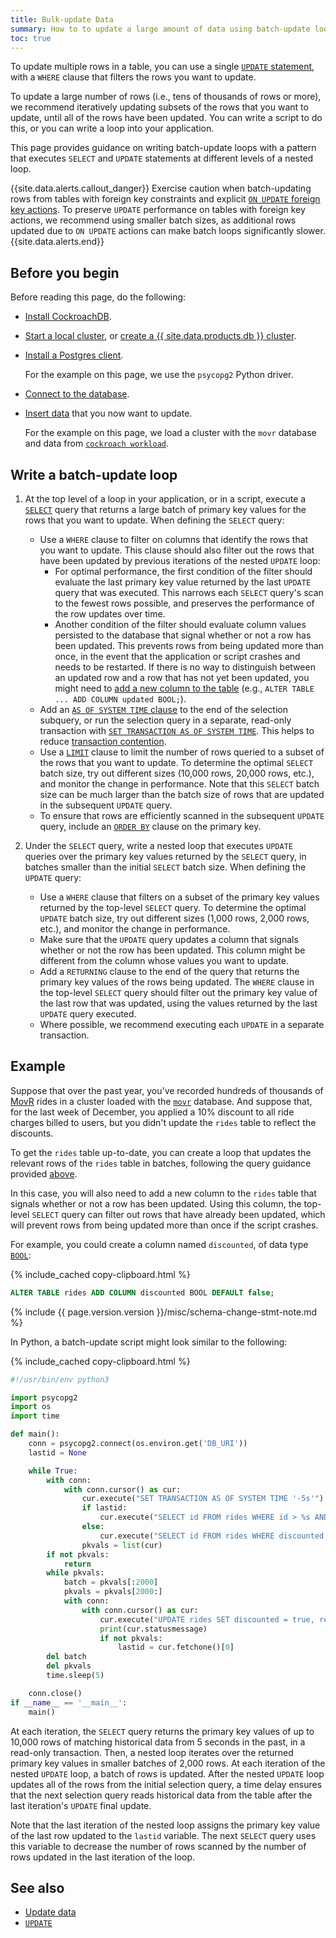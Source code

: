 ```yaml
---
title: Bulk-update Data
summary: How to to update a large amount of data using batch-update loops.
toc: true
---
```


To update multiple rows in a table, you can use a single [`UPDATE` statement](update.html), with a `WHERE` clause that filters the rows you want to update.

To update a large number of rows (i.e., tens of thousands of rows or more), we recommend iteratively updating subsets of the rows that you want to update, until all of the rows have been updated. You can write a script to do this, or you can write a loop into your application.

This page provides guidance on writing batch-update loops with a pattern that executes `SELECT` and `UPDATE` statements at different levels of a nested loop.

{{site.data.alerts.callout_danger}}
Exercise caution when batch-updating rows from tables with foreign key constraints and explicit [`ON UPDATE` foreign key actions](foreign-key.html#foreign-key-actions). To preserve `UPDATE` performance on tables with foreign key actions, we recommend using smaller batch sizes, as additional rows updated due to `ON UPDATE` actions can make batch loops significantly slower.
{{site.data.alerts.end}}

## Before you begin

Before reading this page, do the following:

- [Install CockroachDB](install-cockroachdb.html).
- [Start a local cluster](secure-a-cluster.html), or [create a {{ site.data.products.db }} cluster](../cockroachcloud/create-your-cluster.html).
- [Install a Postgres client](install-client-drivers.html).

    For the example on this page, we use the `psycopg2` Python driver.
- [Connect to the database](connect-to-the-database.html).
- [Insert data](insert-data.html) that you now want to update.

    For the example on this page, we load a cluster with the `movr` database and data from [`cockroach workload`](cockroach-workload.html).

## Write a batch-update loop

1. At the top level of a loop in your application, or in a script, execute a [`SELECT`](selection-queries.html) query that returns a large batch of primary key values for the rows that you want to update. When defining the `SELECT` query:
    - Use a `WHERE` clause to filter on columns that identify the rows that you want to update. This clause should also filter out the rows that have been updated by previous iterations of the nested `UPDATE` loop:
        - For optimal performance, the first condition of the filter should evaluate the last primary key value returned by the last `UPDATE` query that was executed. This narrows each `SELECT` query's scan to the fewest rows possible, and preserves the performance of the row updates over time.
        - Another condition of the filter should evaluate column values persisted to the database that signal whether or not a row has been updated. This prevents rows from being updated more than once, in the event that the application or script crashes and needs to be restarted. If there is no way to distinguish between an updated row and a row that has not yet been updated, you might need to [add a new column to the table](add-column.html) (e.g., `ALTER TABLE ... ADD COLUMN updated BOOL;`).
    - Add an [`AS OF SYSTEM TIME` clause](as-of-system-time.html) to the end of the selection subquery, or run the selection query in a separate, read-only transaction with [`SET TRANSACTION AS OF SYSTEM TIME`](as-of-system-time.html#using-as-of-system-time-in-transactions). This helps to reduce [transaction contention](transactions.html#transaction-contention).
    - Use a [`LIMIT`](limit-offset.html) clause to limit the number of rows queried to a subset of the rows that you want to update. To determine the optimal `SELECT` batch size, try out different sizes (10,000 rows, 20,000 rows, etc.), and monitor the change in performance. Note that this `SELECT` batch size can be much larger than the batch size of rows that are updated in the subsequent `UPDATE` query.
    - To ensure that rows are efficiently scanned in the subsequent `UPDATE` query, include an [`ORDER BY`](order-by.html) clause on the primary key.

1. Under the `SELECT` query, write a nested loop that executes `UPDATE` queries over the primary key values returned by the `SELECT` query, in batches smaller than the initial `SELECT` batch size. When defining the `UPDATE` query:
    - Use a `WHERE` clause that filters on a subset of the primary key values returned by the top-level `SELECT` query. To determine the optimal `UPDATE` batch size, try out different sizes (1,000 rows, 2,000 rows, etc.), and monitor the change in performance.
    - Make sure that the `UPDATE` query updates a column that signals whether or not the row has been updated. This column might be different from the column whose values you want to update.
    - Add a `RETURNING` clause to the end of the query that returns the primary key values of the rows being updated. The `WHERE` clause in the top-level `SELECT` query should filter out the primary key value of the last row that was updated, using the values returned by the last `UPDATE` query executed.
    - Where possible, we recommend executing each `UPDATE` in a separate transaction.

## Example

Suppose that over the past year, you've recorded hundreds of thousands of [MovR](movr.html) rides in a cluster loaded with the [`movr`](cockroach-workload.html) database. And suppose that, for the last week of December, you applied a 10% discount to all ride charges billed to users, but you didn't update the `rides` table to reflect the discounts.

To get the `rides` table up-to-date, you can create a loop that updates the relevant rows of the `rides` table in batches, following the query guidance provided [above](#write-a-batch-update-loop).

In this case, you will also need to add a new column to the `rides` table that signals whether or not a row has been updated. Using this column, the top-level `SELECT` query can filter out rows that have already been updated, which will prevent rows from being updated more than once if the script crashes.

For example, you could create a column named `discounted`, of data type [`BOOL`](bool.html):

{% include_cached copy-clipboard.html %}
~~~ sql
ALTER TABLE rides ADD COLUMN discounted BOOL DEFAULT false;
~~~

{% include {{ page.version.version }}/misc/schema-change-stmt-note.md %}

In Python, a batch-update script might look similar to the following:

{% include_cached copy-clipboard.html %}
~~~ python
#!/usr/bin/env python3

import psycopg2
import os
import time

def main():
    conn = psycopg2.connect(os.environ.get('DB_URI'))
    lastid = None

    while True:
        with conn:
            with conn.cursor() as cur:
                cur.execute("SET TRANSACTION AS OF SYSTEM TIME '-5s'")
                if lastid:
                    cur.execute("SELECT id FROM rides WHERE id > %s AND discounted != true AND extract('month', start_time) = 12 AND extract('day', start_time) > 23 ORDER BY id LIMIT 10000", (lastid,))
                else:
                    cur.execute("SELECT id FROM rides WHERE discounted != true AND extract('month', start_time) = 12 AND extract('day', start_time) > 23 ORDER BY id LIMIT 10000")
                pkvals = list(cur)
        if not pkvals:
            return
        while pkvals:
            batch = pkvals[:2000]
            pkvals = pkvals[2000:]
            with conn:
                with conn.cursor() as cur:
                    cur.execute("UPDATE rides SET discounted = true, revenue = revenue*.9 WHERE id = ANY %s RETURNING id", (batch,))
                    print(cur.statusmessage)
                    if not pkvals:
                        lastid = cur.fetchone()[0]
        del batch
        del pkvals
        time.sleep(5)

    conn.close()
if __name__ == '__main__':
    main()
~~~

At each iteration, the `SELECT` query returns the primary key values of up to 10,000 rows of matching historical data from 5 seconds in the past, in a read-only transaction. Then, a nested loop iterates over the returned primary key values in smaller batches of 2,000 rows. At each iteration of the nested `UPDATE` loop, a batch of rows is updated. After the nested `UPDATE` loop updates all of the rows from the initial selection query, a time delay ensures that the next selection query reads historical data from the table after the last iteration's `UPDATE` final update.

Note that the last iteration of the nested loop assigns the primary key value of the last row updated to the `lastid` variable. The next `SELECT` query uses this variable to decrease the number of rows scanned by the number of rows updated in the last iteration of the loop.

## See also

- [Update data](update-data.html)
- [`UPDATE`](update.html)
